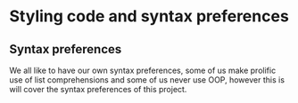 # Styling code and syntax preferences

## Syntax preferences

We all like to have our own syntax preferences, some of us make prolific use of list comprehensions and some of us never use OOP, however this is will cover the syntax preferences of this project.
